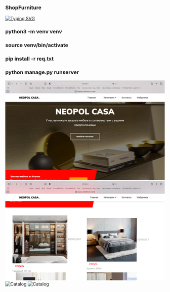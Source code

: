 ### ShopFurniture

[![Typing SVG](https://readme-typing-svg.herokuapp.com?color=%2336BCF7&lines=Shop+Furniture)](https://git.io/typing-svg)

### python3 -m venv venv
### source venv/bin/activate
### pip install -r req.txt

### python manage.py runserver


<img src="https://github.com/hottabuch1987/ShopFurniture/blob/main/1.2023.png" alt="Home">

<img src="https://github.com/hottabuch1987/ShopFurniture/blob/main/2.2023.png" alt="Catalog">

<img src="https://github.com/hottabuch1987/ShopFurniture/blob/main/3.2023.png" alt="Catalog">

<img src="https://github.com/hottabuch1987/ShopFurniture/blob/main/4.2023.png" alt="Catalog">
